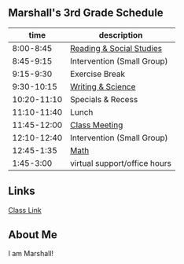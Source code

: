 ## Marshall's 3rd Grade Schedule

| time | description |
|---   | ---   |
| 8:00-8:45 | [Reading & Social Studies](https://classroom.google.com/u/1/c/MTIyNTExMzUwMTY3) |
| 8:45-9:15 | Intervention (Small Group)  |
| 9:15-9:30 | Exercise Break  |
| 9:30-10:15 | [Writing & Science](https://classroom.google.com/u/1/c/MTIzMDAyOTc0ODE2)|
| 10:20-11:10 | Specials & Recess |
| 11:10-11:40 | Lunch |
| 11:45-12:00 | [Class Meeting](https://classroom.google.com/u/1/c/MTIyNTExMzUwMTY3)|
| 12:10-12:40 | Intervention (Small Group) |
| 12:45-1:35 | [Math](https://classroom.google.com/u/1/c/MTIyNjc3OTg3NjMz)|
| 1:45-3:00 | virtual support/office hours |

## Links
[Class Link](https://launchpad.classlink.com/home?setLng=en#myapps)

## About Me
I am Marshall!




